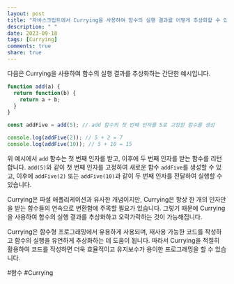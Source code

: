 ```yaml
---
layout: post
title: "자바스크립트에서 Currying을 사용하여 함수의 실행 결과를 어떻게 추상화할 수 있나요?"
description: " "
date: 2023-09-18
tags: [Currying]
comments: true
share: true
---
```


다음은 Currying을 사용하여 함수의 실행 결과를 추상화하는 간단한 예시입니다. 

```javascript
function add(a) {
  return function(b) {
    return a + b;
  }
}

const addFive = add(5); // add 함수의 첫 번째 인자를 5로 고정한 함수를 생성

console.log(addFive(2)); // 5 + 2 = 7
console.log(addFive(10)); // 5 + 10 = 15
```

위 예시에서 `add` 함수는 첫 번째 인자를 받고, 이후에 두 번째 인자를 받는 함수를 리턴합니다. `add(5)`와 같이 첫 번째 인자를 고정하여 새로운 함수 `addFive`를 생성할 수 있고, 이후에 `addFive(2)` 또는 `addFive(10)`과 같이 두 번째 인자를 전달하여 실행할 수 있습니다.

Currying은 파셜 애플리케이션과 유사한 개념이지만, Currying은 항상 한 개의 인자만을 받는 함수들의 연속으로 변환함에 주목할 필요가 있습니다. 그렇기 때문에 Currying을 사용하여 함수의 실행 결과를 추상화하고 오락가락하는 것이 가능해집니다.

Currying은 함수형 프로그래밍에서 유용하게 사용되며, 재사용 가능한 코드를 작성하고 함수의 실행을 유연하게 추상화하는 데 도움이 됩니다. 따라서 Currying을 적절히 활용하여 코드를 작성하면 더욱 효율적이고 유지보수가 용이한 프로그래밍을 할 수 있습니다.

#함수 #Currying